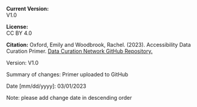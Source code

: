 **Current Version:**  
V1.0

**License:**  
CC BY 4.0

**Citation:**
Oxford, Emily and Woodbrook, Rachel. (2023). Accessibility Data Curation Primer. [Data Curation Network GitHub Repository.](https://github.com/DataCurationNetwork/data-primers)


Version:
V1.0

Summary of changes: Primer uploaded to GitHub

Date [mm/dd/yyyy]: 03/01/2023

Note: please add change date in descending order
